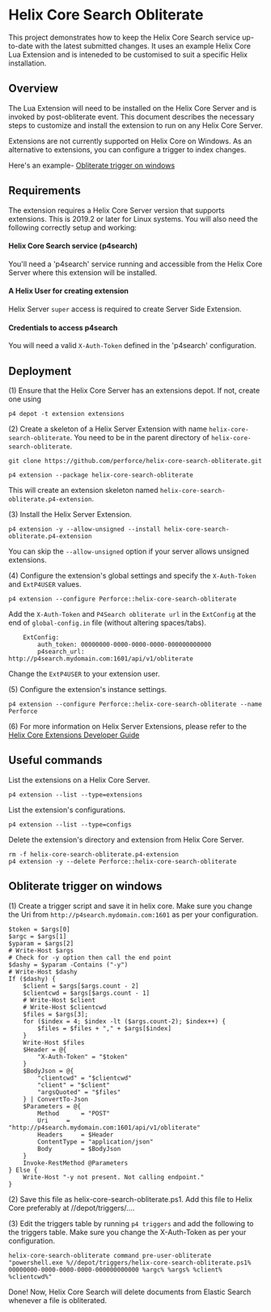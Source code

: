 # Helix Core Search Obliterate

This project demonstrates how to keep the Helix Core Search service up-to-date with the latest submitted changes.  It uses an example Helix Core Lua Extension and is inteneded to be customised to suit a specific Helix installation.


## Overview

The Lua Extension will need to be installed on the Helix Core Server and is invoked by post-obliterate event.
This document describes the necessary steps to customize and install the extension to run on any Helix Core Server.

Extensions are not currently supported on Helix Core on Windows. As an alternative to extensions, you can configure a trigger to index changes.

Here's an example- [Obliterate trigger on windows](#obliterate-trigger-on-windows)    

## Requirements

The extension requires a Helix Core Server version that supports extensions. This is 2019.2 or later for Linux systems.
You will also need the following correctly setup and working:

#### Helix Core Search service (p4search)
You'll need a 'p4search' service running and accessible from the Helix Core Server where this extension will be installed.

#### A Helix User for creating extension
Helix Server `super` access is required to create Server Side Extension.

#### Credentials to access p4search
You will need a valid `X-Auth-Token` defined in the 'p4search' configuration. 

## Deployment

(1) Ensure that the Helix Core Server has an extensions depot. If not, create one using

    p4 depot -t extension extensions
    
(2) Create a skeleton of a Helix Server Extension with name `helix-core-search-obliterate`. You need to be in the parent directory of `helix-core-search-obliterate`.

    git clone https://github.com/perforce/helix-core-search-obliterate.git
    
    p4 extension --package helix-core-search-obliterate
    
This will create an extension skeleton named `helix-core-search-obliterate.p4-extension`.
  
(3) Install the Helix Server Extension.

    p4 extension -y --allow-unsigned --install helix-core-search-obliterate.p4-extension
    
You can skip the `--allow-unsigned` option if your server allows unsigned extensions.
     	
(4) Configure the extension's global settings and specify the `X-Auth-Token` and `ExtP4USER` values.

    p4 extension --configure Perforce::helix-core-search-obliterate
    	
Add the `X-Auth-Token` and `P4Search obliterate url` in the `ExtConfig` at the end of `global-config.in` file (without altering spaces/tabs). 
    
        ExtConfig:
        	auth_token:	00000000-0000-0000-0000-000000000000
        	p4search_url: http://p4search.mydomain.com:1601/api/v1/obliterate

Change the `ExtP4USER` to your extension user.

(5) Configure the extension's instance settings.

    p4 extension --configure Perforce::helix-core-search-obliterate --name Perforce

(6) For more information on Helix Server Extensions, please refer to the [Helix Core Extensions Developer Guide](https://www.perforce.com/manuals/extensions/Content/Extensions/Home-extensions.html) 

## Useful commands

List the extensions on a Helix Core Server.

    p4 extension --list --type=extensions
        
List the extension's configurations.
    
    p4 extension --list --type=configs

Delete the extension's directory and extension from Helix Core Server.

    rm -f helix-core-search-obliterate.p4-extension    
    p4 extension -y --delete Perforce::helix-core-search-obliterate


## Obliterate trigger on windows

(1) Create a trigger script and save it in helix core. Make sure you change the Uri from `http://p4search.mydomain.com:1601` as per your configuration.

    $token = $args[0]
    $argc = $args[1]
    $yparam = $args[2]
    # Write-Host $args
    # Check for -y option then call the end point
    $dashy = $yparam -Contains ("-y")
    # Write-Host $dashy
    If ($dashy) {
    	$client = $args[$args.count - 2]
    	$clientcwd = $args[$args.count - 1]
    	# Write-Host $client
    	# Write-Host $clientcwd
    	$files = $args[3];
    	for ($index = 4; $index -lt ($args.count-2); $index++) {
    		$files = $files + "," + $args[$index]
    	}
    	Write-Host $files
    	$Header = @{
    		"X-Auth-Token" = "$token"
    	}
    	$BodyJson = @{
    		"clientcwd" = "$clientcwd"
    		"client" = "$client"
    		"argsQuoted" = "$files"
    	} | ConvertTo-Json
    	$Parameters = @{
    		Method		= "POST"
    		Uri		= "http://p4search.mydomain.com:1601/api/v1/obliterate"
    		Headers		= $Header
    		ContentType	= "application/json"
    		Body		= $BodyJson
    	}
    	Invoke-RestMethod @Parameters
    } Else {
    	Write-Host "-y not present. Not calling endpoint."
    }

(2) Save this file as helix-core-search-obliterate.ps1. Add this file to Helix Core preferably at //depot/triggers/....

(3) Edit the triggers table by running `p4 triggers` and add the following to the triggers table. Make sure you change the X-Auth-Token as per your configuration.

    helix-core-search-obliterate command pre-user-obliterate "powershell.exe %//depot/triggers/helix-core-search-obliterate.ps1% 00000000-0000-0000-0000-000000000000 %argc% %args% %client% %clientcwd%"

Done! Now, Helix Core Search will delete documents from Elastic Search whenever a file is obliterated.
    
